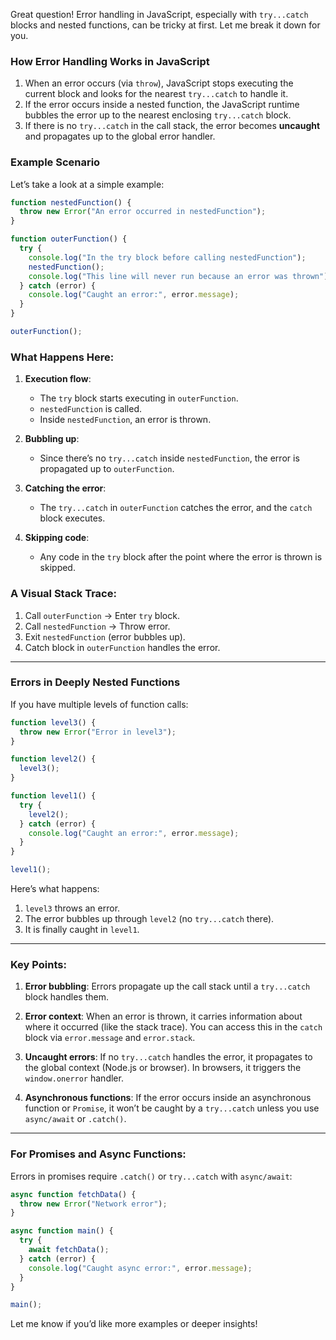 Great question! Error handling in JavaScript, especially with `try...catch` blocks and nested functions, can be tricky at first. Let me break it down for you.

### How Error Handling Works in JavaScript
1. When an error occurs (via `throw`), JavaScript stops executing the current block and looks for the nearest `try...catch` to handle it.
2. If the error occurs inside a nested function, the JavaScript runtime bubbles the error up to the nearest enclosing `try...catch` block. 
3. If there is no `try...catch` in the call stack, the error becomes **uncaught** and propagates up to the global error handler.

### Example Scenario
Let’s take a look at a simple example:

```javascript
function nestedFunction() {
  throw new Error("An error occurred in nestedFunction");
}

function outerFunction() {
  try {
    console.log("In the try block before calling nestedFunction");
    nestedFunction();
    console.log("This line will never run because an error was thrown");
  } catch (error) {
    console.log("Caught an error:", error.message);
  }
}

outerFunction();
```

### What Happens Here:
1. **Execution flow**:
   - The `try` block starts executing in `outerFunction`.
   - `nestedFunction` is called.
   - Inside `nestedFunction`, an error is thrown.

2. **Bubbling up**:
   - Since there’s no `try...catch` inside `nestedFunction`, the error is propagated up to `outerFunction`.

3. **Catching the error**:
   - The `try...catch` in `outerFunction` catches the error, and the `catch` block executes.

4. **Skipping code**:
   - Any code in the `try` block after the point where the error is thrown is skipped.

### A Visual Stack Trace:
1. Call `outerFunction` → Enter `try` block.
2. Call `nestedFunction` → Throw error.
3. Exit `nestedFunction` (error bubbles up).
4. Catch block in `outerFunction` handles the error.

---

### Errors in Deeply Nested Functions
If you have multiple levels of function calls:

```javascript
function level3() {
  throw new Error("Error in level3");
}

function level2() {
  level3();
}

function level1() {
  try {
    level2();
  } catch (error) {
    console.log("Caught an error:", error.message);
  }
}

level1();
```

Here’s what happens:
1. `level3` throws an error.
2. The error bubbles up through `level2` (no `try...catch` there).
3. It is finally caught in `level1`.

---

### Key Points:
1. **Error bubbling**:
   Errors propagate up the call stack until a `try...catch` block handles them.

2. **Error context**:
   When an error is thrown, it carries information about where it occurred (like the stack trace). You can access this in the `catch` block via `error.message` and `error.stack`.

3. **Uncaught errors**:
   If no `try...catch` handles the error, it propagates to the global context (Node.js or browser). In browsers, it triggers the `window.onerror` handler.

4. **Asynchronous functions**:
   If the error occurs inside an asynchronous function or `Promise`, it won’t be caught by a `try...catch` unless you use `async/await` or `.catch()`.

---

### For Promises and Async Functions:
Errors in promises require `.catch()` or `try...catch` with `async/await`:

```javascript
async function fetchData() {
  throw new Error("Network error");
}

async function main() {
  try {
    await fetchData();
  } catch (error) {
    console.log("Caught async error:", error.message);
  }
}

main();
```

Let me know if you’d like more examples or deeper insights!